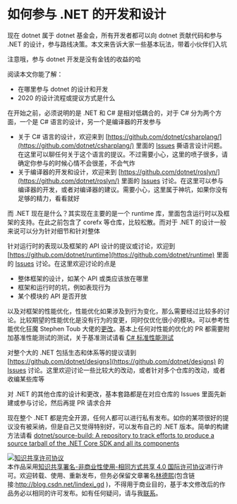 
# 如何参与 .NET 的开发和设计

现在 dotnet 属于 dotnet 基金会，所有开发者都可以向 dotnet 贡献代码和参与 .NET 的设计，参与路线决策。本文来告诉大家一些基本玩法，带着小伙伴们入坑

<!--more-->


<!-- CreateTime:5/22/2020 11:45:44 AM -->

<!-- 发布 -->

注意哦，参与 dotnet 开发是没有金钱的收益的哈

阅读本文你能了解：

- 在哪里参与 dotnet 的设计和开发
- 2020 的设计流程或提议方式是什么

在开始之前，必须说明的是 .NET 和 C# 是相对低耦合的，对于 C# 分为两个方面，一个是 C# 语言的设计，另一个是编译器的开发参与

- 关于 C# 语言的设计，欢迎来到 [https://github.com/dotnet/csharplang/](https://github.com/dotnet/csharplang/) 里面的 [Issues](https://github.com/dotnet/csharplang/issues) 撕语言设计问题。在这里可以聊任何关于这个语言的提议。不过需要小心，这里的喷子很多，请确定你参与的时候心情不会很差，不会气炸
- 关于编译器的开发和设计，欢迎来到 [https://github.com/dotnet/roslyn/](https://github.com/dotnet/roslyn/) 里面的 [Issues](https://github.com/dotnet/roslyn/issues) 讨论。在这里可以参与编译器的开发，或者对编译器的建议。需要小心，这里属于神坑，如果你没有足够的精力，看看就好

而 .NET 现在是什么？其实现在主要的是一个 runtime 库，里面包含运行时以及框架的支持。在此之前包含了 corefx 等仓库，比较松散。而对于 .NET 的设计一般来说可以分为针对细节和针对整体

针对运行时的表现以及框架的 API 设计的提议或讨论，欢迎到 [https://github.com/dotnet/runtime](https://github.com/dotnet/runtime) 里面的 [Issues](https://github.com/dotnet/runtime/issues) 讨论。在这里欢迎讨论的点是

- 整体框架的设计，如某个 API 或类应该放在哪里
- 框架和运行时的坑，例如表现行为
- 某个模块的 API 是否开放

以及对框架的性能优化，性能优化如果涉及到行为变化，那么需要经过比较多的讨论。比较期望的性能优化是没有行为的变更，同时仅优化很小的模块。可以参考性能优化狂魔 Stephen Toub 大佬的[更改](https://github.com/dotnet/runtime/pulls?page=2&q=is%3Apr+is%3Aclosed+label%3Atenet-performance)。基本上任何对性能的优化的 PR 都需要附加基准性能测试的测试，关于基准测试请看 [C# 标准性能测试](https://blog.lindexi.com/post/C-%E6%A0%87%E5%87%86%E6%80%A7%E8%83%BD%E6%B5%8B%E8%AF%95.html )

对整个大的 .NET 包括生态和体系等的提议请到 [https://github.com/dotnet/designs](https://github.com/dotnet/designs) 的 [Issues](https://github.com/dotnet/designs/issues) 讨论。这里欢迎讨论一些比较大的改动，或者针对多个仓库的改动，或者收编某些库等

对 .NET 的其他仓库的设计和更改，基本套路都是在对应仓库的 Issues 里面先新建或参与讨论，然后再提 PR 请求合并

现在整个 .NET 都是完全开源，任何人都可以进行私有发布。如你的某项很好的提议没有被采纳，但是自己又觉得特别好，可以发布自己的 .NET 版本。简单的构建方法请看 [dotnet/source-build: A repository to track efforts to produce a source tarball of the .NET Core SDK and all its components](https://github.com/dotnet/source-build )






<a rel="license" href="http://creativecommons.org/licenses/by-nc-sa/4.0/"><img alt="知识共享许可协议" style="border-width:0" src="https://licensebuttons.net/l/by-nc-sa/4.0/88x31.png" /></a><br />本作品采用<a rel="license" href="http://creativecommons.org/licenses/by-nc-sa/4.0/">知识共享署名-非商业性使用-相同方式共享 4.0 国际许可协议</a>进行许可。欢迎转载、使用、重新发布，但务必保留文章署名[林德熙](http://blog.csdn.net/lindexi_gd)(包含链接:http://blog.csdn.net/lindexi_gd )，不得用于商业目的，基于本文修改后的作品务必以相同的许可发布。如有任何疑问，请与我[联系](mailto:lindexi_gd@163.com)。